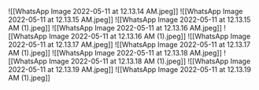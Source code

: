 ![[WhatsApp Image 2022-05-11 at 12.13.14 AM.jpeg]]
![[WhatsApp Image 2022-05-11 at 12.13.15 AM.jpeg]]
![[WhatsApp Image 2022-05-11 at 12.13.15 AM (1).jpeg]]
![[WhatsApp Image 2022-05-11 at 12.13.16 AM.jpeg]]
![[WhatsApp Image 2022-05-11 at 12.13.16 AM (1).jpeg]]
![[WhatsApp Image 2022-05-11 at 12.13.17 AM.jpeg]]
![[WhatsApp Image 2022-05-11 at 12.13.17 AM (1).jpeg]]
![[WhatsApp Image 2022-05-11 at 12.13.18 AM.jpeg]]
![[WhatsApp Image 2022-05-11 at 12.13.18 AM (1).jpeg]]
![[WhatsApp Image 2022-05-11 at 12.13.19 AM.jpeg]]
![[WhatsApp Image 2022-05-11 at 12.13.19 AM (1).jpeg]]